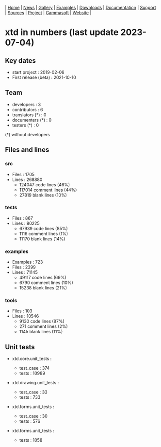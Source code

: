 | [Home](home.md) | [News](news.md) | [Gallery](gallery.md) | [Examples](examples.md) | [Downloads](downloads.md) | [Documentation](documentation.md) | [Support](support.md) | [Sources](https://github.com/gammasoft71/xtd) | [Project](https://sourceforge.net/projects/xtdpro/) | [Gammasoft](gammasoft.md) | [Website](https://gammasoft71.github.io/xtd) |

# xtd in numbers (last update 2023-07-04)

## Key dates

* start project : 2019-02-06
* First release (beta) : 2021-10-10

## Team

* developers : 3
* contributors : 6 
* translators (*) : 0
* documenters (*) : 0
* testers (*) : 0

(*) without developers

## Files and lines

### src

* Files : 1705
* Lines : 268880
  * 124047 code lines (46%)
  * 117014 comment lines (44%)
  *  27819 blank lines (10%)

### tests

* Files : 867
* Lines : 80225
  * 67939 code lines (85%)
  *  1116 comment lines (1%)
  * 11170 blank lines (14%)

### examples

* Examples : 723
* Files : 2399
* Lines : 71145
  * 49117 code lines (69%)
  *  6790 comment lines (10%)
  * 15238 blank lines (21%)

### tools

* Files : 103
* Lines : 10546
  * 9130 code lines (87%)
  *  271 comment lines (2%)
  * 1145 blank lines (11%)
  
## Unit tests

* xtd.core.unit_tests : 
   * test_case : 374
   * tests : 10989
   
* xtd.drawing.unit_tests : 
   * test_case : 33
   * tests : 733
   
* xtd.forms.unit_tests : 
   * test_case : 30
   * tests : 576
   
* xtd.forms.unit_tests : 
   * tests : 1058
